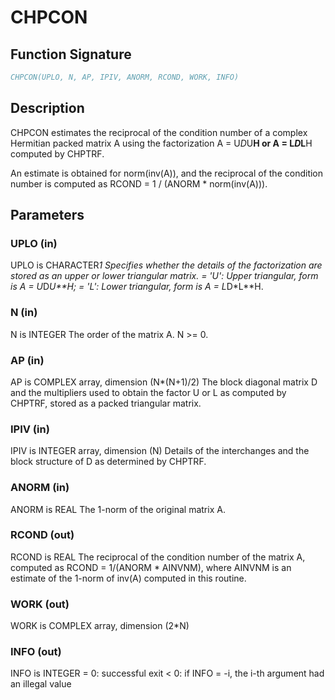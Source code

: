 # CHPCON

## Function Signature

```fortran
CHPCON(UPLO, N, AP, IPIV, ANORM, RCOND, WORK, INFO)
```

## Description


 CHPCON estimates the reciprocal of the condition number of a complex
 Hermitian packed matrix A using the factorization A = U*D*U**H or
 A = L*D*L**H computed by CHPTRF.

 An estimate is obtained for norm(inv(A)), and the reciprocal of the
 condition number is computed as RCOND = 1 / (ANORM * norm(inv(A))).

## Parameters

### UPLO (in)

UPLO is CHARACTER*1 Specifies whether the details of the factorization are stored as an upper or lower triangular matrix. = 'U': Upper triangular, form is A = U*D*U**H; = 'L': Lower triangular, form is A = L*D*L**H.

### N (in)

N is INTEGER The order of the matrix A. N >= 0.

### AP (in)

AP is COMPLEX array, dimension (N*(N+1)/2) The block diagonal matrix D and the multipliers used to obtain the factor U or L as computed by CHPTRF, stored as a packed triangular matrix.

### IPIV (in)

IPIV is INTEGER array, dimension (N) Details of the interchanges and the block structure of D as determined by CHPTRF.

### ANORM (in)

ANORM is REAL The 1-norm of the original matrix A.

### RCOND (out)

RCOND is REAL The reciprocal of the condition number of the matrix A, computed as RCOND = 1/(ANORM * AINVNM), where AINVNM is an estimate of the 1-norm of inv(A) computed in this routine.

### WORK (out)

WORK is COMPLEX array, dimension (2*N)

### INFO (out)

INFO is INTEGER = 0: successful exit < 0: if INFO = -i, the i-th argument had an illegal value

